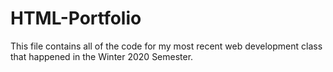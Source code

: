 # HTML-Portfolio
This file contains all of the code for my most recent web development class that happened in the Winter 2020 Semester.
